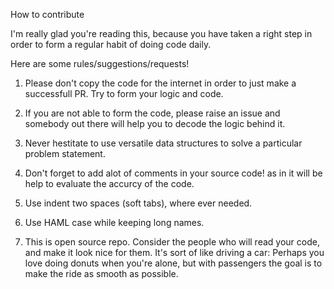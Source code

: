 How to contribute

I'm really glad you're reading this, because you have taken a right step in order to form a regular habit of doing code daily.

Here are some rules/suggestions/requests!

1) Please don't copy the code for the internet in order to just make a successfull PR. Try to form your logic and code.

2) If you are not able to form the code, please raise an issue and somebody out there will help you to decode the logic behind it.

3) Never hestitate to use versatile data structures to solve a particular problem statement. 

4) Don't forget to add alot of comments in your source code! as in it will be help to evaluate the accurcy of the code.

5) Use indent two spaces (soft tabs), where ever needed.

6) Use HAML case while keeping long names.

7) This is open source repo. Consider the people who will read your code, and make it look nice for them. It's sort of like driving a    car: Perhaps you love doing donuts when you're alone, but with passengers the goal is to make the ride as smooth as possible.


